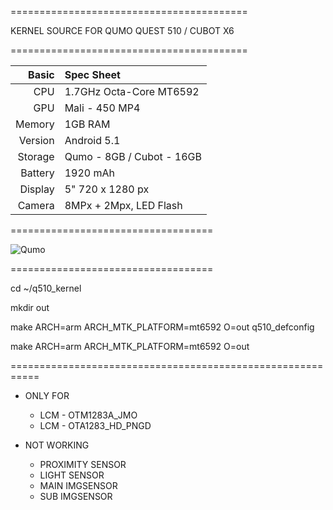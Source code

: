 =========================================

KERNEL SOURCE FOR QUMO QUEST 510 / CUBOT X6

=========================================

Basic   | Spec Sheet
-------:|:-------------------------
CPU     | 1.7GHz Octa-Core MT6592
GPU     | Mali - 450 MP4
Memory  | 1GB RAM
Version | Android 5.1
Storage | Qumo - 8GB / Cubot - 16GB
Battery | 1920 mAh
Display | 5" 720 x 1280 px
Camera  | 8MPx + 2Mpx, LED Flash

===================================

![Qumo](https://static.svyaznoy.ru/upload/iblock/9e2/qumo_quest_510_black_2.jpg/resize/870x725/hq/ "Qumo Quest 510")

===================================

cd ~/q510_kernel

mkdir out

make ARCH=arm ARCH_MTK_PLATFORM=mt6592 O=out q510_defconfig

make ARCH=arm ARCH_MTK_PLATFORM=mt6592 O=out

===========================================================

* ONLY FOR
  * LCM - OTM1283A_JMO
  * LCM - OTA1283_HD_PNGD

* NOT WORKING
  * PROXIMITY SENSOR
  * LIGHT SENSOR 
  * MAIN IMGSENSOR
  * SUB IMGSENSOR
